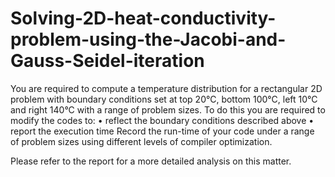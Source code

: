 # Solving-2D-heat-conductivity-problem-using-the-Jacobi-and-Gauss-Seidel-iteration

You are required to compute a temperature distribution for a rectangular 2D problem with
boundary conditions set at top 20°C, bottom 100°C, left 10°C and right 140°C with a range of
problem sizes. To do this you are required to modify the codes to:
• reflect the boundary conditions described above
• report the execution time Record the run-time of your code under a range of problem sizes
using different levels of compiler optimization.

Please refer to the report for a more detailed analysis on this matter.
